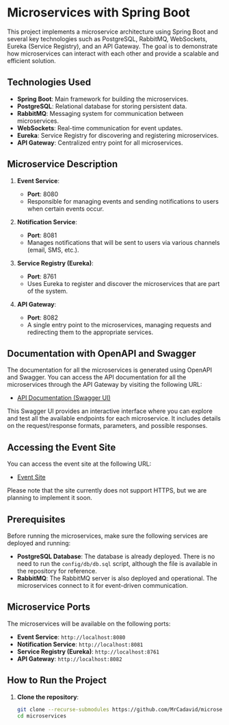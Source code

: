 # Microservices with Spring Boot

This project implements a microservice architecture using Spring Boot and several key technologies such as PostgreSQL, RabbitMQ, WebSockets, Eureka (Service Registry), and an API Gateway. The goal is to demonstrate how microservices can interact with each other and provide a scalable and efficient solution.

## Technologies Used
- **Spring Boot**: Main framework for building the microservices.
- **PostgreSQL**: Relational database for storing persistent data.
- **RabbitMQ**: Messaging system for communication between microservices.
- **WebSockets**: Real-time communication for event updates.
- **Eureka**: Service Registry for discovering and registering microservices.
- **API Gateway**: Centralized entry point for all microservices.

## Microservice Description

1. **Event Service**:
   - **Port**: 8080
   - Responsible for managing events and sending notifications to users when certain events occur.

2. **Notification Service**:
   - **Port**: 8081
   - Manages notifications that will be sent to users via various channels (email, SMS, etc.).

3. **Service Registry (Eureka)**:
   - **Port**: 8761
   - Uses Eureka to register and discover the microservices that are part of the system.

4. **API Gateway**:
   - **Port**: 8082
   - A single entry point to the microservices, managing requests and redirecting them to the appropriate services.

## Documentation with OpenAPI and Swagger

The documentation for all the microservices is generated using OpenAPI and Swagger. You can access the API documentation for all the microservices through the API Gateway by visiting the following URL:

- [API Documentation (Swagger UI)](http://40.81.203.165:8082/swagger-ui.html)

This Swagger UI provides an interactive interface where you can explore and test all the available endpoints for each microservice. It includes details on the request/response formats, parameters, and possible responses.

## Accessing the Event Site

You can access the event site at the following URL:

- [Event Site](http://whitelink.japaneast.cloudapp.azure.com/)

Please note that the site currently does not support HTTPS, but we are planning to implement it soon.

## Prerequisites

Before running the microservices, make sure the following services are deployed and running:

- **PostgreSQL Database**: The database is already deployed. There is no need to run the `config/db/db.sql` script, although the file is available in the repository for reference.
- **RabbitMQ**: The RabbitMQ server is also deployed and operational. The microservices connect to it for event-driven communication.

## Microservice Ports

The microservices will be available on the following ports:

- **Event Service**: `http://localhost:8080`
- **Notification Service**: `http://localhost:8081`
- **Service Registry (Eureka)**: `http://localhost:8761`
- **API Gateway**: `http://localhost:8082`

## How to Run the Project

1. **Clone the repository**:
   ```bash
   git clone --recurse-submodules https://github.com/MrCadavid/microservices.git
   cd microservices
